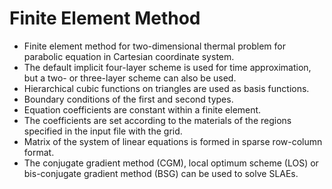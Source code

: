 # Finite Element Method

<ul>
  <li>Finite element method for two-dimensional thermal problem for parabolic equation in Cartesian coordinate system.</li>
  <li>The default implicit four-layer scheme is used for time approximation, but a two- or three-layer scheme can also be used.</li>
  <li>Hierarchical cubic functions on triangles are used as basis functions.</li>
  <li>Boundary conditions of the first and second types.</li>
  <li>Equation coefficients are constant within a finite element.</li>
  <li>The coefficients are set according to the materials of the regions specified in the input file with the grid.</li>
  <li>Matrix of the system of linear equations is formed in sparse row-column format.</li>
  <li>The conjugate gradient method (CGM), local optimum scheme (LOS) or bis-conjugate gradient method (BSG) can be used to solve SLAEs.</li>
</ul>
